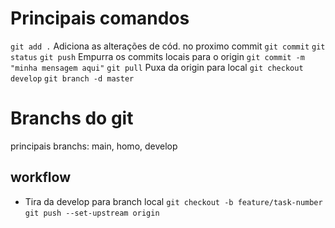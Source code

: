# Principais comandos
`git add .` Adiciona as alterações de cód. no proximo commit 
`git commit`
`git status`
`git push` Empurra os commits locais para o origin
`git commit -m "minha mensagem aqui"`
`git pull` Puxa da origin para local
`git checkout develop`
`git branch -d master`


# Branchs do git
principais branchs:
main, homo, develop
## workflow
- Tira da develop para branch local
	`git checkout -b feature/task-number`
	`git push --set-upstream origin`  

	

